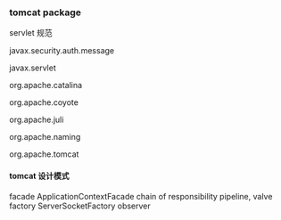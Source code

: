 
### tomcat package

servlet 规范

javax.security.auth.message

javax.servlet

org.apache.catalina

org.apache.coyote

org.apache.juli

org.apache.naming

org.apache.tomcat


#### tomcat 设计模式


facade ApplicationContextFacade
chain of responsibility pipeline, valve
factory ServerSocketFactory
observer 
